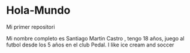 # Hola-Mundo

Mi primer repositori

Mi nombre completo es Santiago Martin Castro , tengo 18 años, juego al futbol desde los 5  años en el club Pedal.
I like ice cream and soccer
